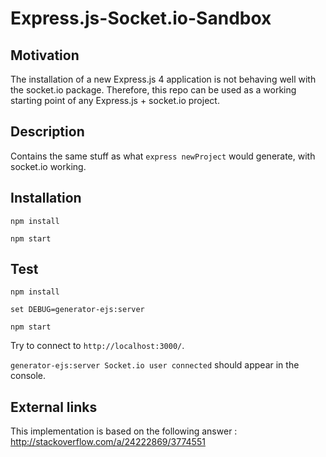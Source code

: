 # Express.js-Socket.io-Sandbox

## Motivation
The installation of a new Express.js 4 application is not behaving well with the socket.io package. Therefore, this repo can be used as a working starting point of any Express.js + socket.io project.

## Description
Contains the same stuff as what `express newProject` would generate, with socket.io working.

## Installation
`npm install`

`npm start`

## Test
`npm install`

`set DEBUG=generator-ejs:server`

`npm start`

Try to connect to `http://localhost:3000/`.

`generator-ejs:server Socket.io user connected` should appear in the console.

## External links
This implementation is based on the following answer : <http://stackoverflow.com/a/24222869/3774551>
